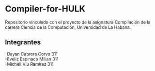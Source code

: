 # Compiler-for-HULK

Repositorio vinculado con el proyecto de la asignatura Compilación de la carrera Ciencia de la Computación, Universidad de La Habana.

## Integrantes

-Dayan Cabrera Corvo 311  
-Eveliz Espinaco Milian 311  
-Michell Viu Ramirez 311  

